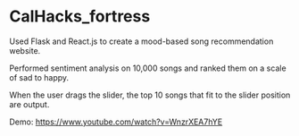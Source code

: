 # CalHacks_fortress
Used Flask and React.js to create a mood-based song recommendation website. 

Performed sentiment analysis on 10,000 songs and ranked them on a scale of sad to happy.

When the user drags the slider, the top 10 songs that fit to the slider position are output.

Demo: https://www.youtube.com/watch?v=WnzrXEA7hYE


